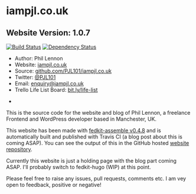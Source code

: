 # iampjl.co.uk
## Website Version: 1.0.7

[![Build Status](https://travis-ci.org/PJL101/iampjl.co.uk.svg?branch=master)](https://travis-ci.org/PJL101/iampjl.co.uk)
[![Dependency Status](https://david-dm.org/PJL101/iampjl.co.uk.svg)](https://david-dm.org/PJL101/iampjl.co.uk)

* Author: Phil Lennon
* Website: [iampjl.co.uk](http://iampjl.co.uk)
* Source: [github.com/PJL101/iampjl.co.uk](http://github.com/PJL101/iampjl.co.uk)
* Twitter: [@PJL101](http://twitter.com/pjl101)
* Email: [enquiry@iampjl.co.uk](mailto:enquiry@iampjl.co.uk)
* Trello Life List Board: [bit.ly/life-list](http://bit.ly/life-list)

-

This is the source code for the website and blog of Phil Lennon, a freelance Frontend and WordPress developer based in Manchester, UK.

This website has been made with [fedkit-assemble v0.4.8](https://github.com/PJL101/fedkit-assemble) and is automatically built and published with Travis CI (a blog post about this is coming ASAP). You can see the output of this in the GitHub hosted [website repository](https://github.com/PJL101/PJL101.github.io).

Currently this website is just a holding page with the blog part coming ASAP. I'll probably switch to fedkit-hugo (WIP) at this point.

Please feel free to raise any issues, pull requests, comments etc. I am vey open to feedback, positive or negative!
